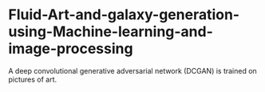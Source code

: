 # Fluid-Art-and-galaxy-generation-using-Machine-learning-and-image-processing
 A deep convolutional generative adversarial network (DCGAN) is trained on pictures of art.
